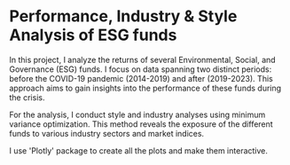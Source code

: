 # Performance, Industry & Style Analysis of ESG funds

In this project, I analyze the returns of several Environmental, Social, and Governance (ESG) funds. I focus on data spanning two distinct periods: before the COVID-19 pandemic (2014-2019) and after (2019-2023). This approach aims to gain insights into the performance of these funds during the crisis.

For the analysis, I conduct style and industry analyses using minimum variance optimization. This method reveals the exposure of the different funds to various industry sectors and market indices.


I use 'Plotly' package to create all the plots and make them interactive.
